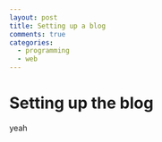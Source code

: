 ```yaml
---
layout: post
title: Setting up a blog
comments: true
categories:
  - programming
  - web
---
```


# Setting up the blog

yeah
